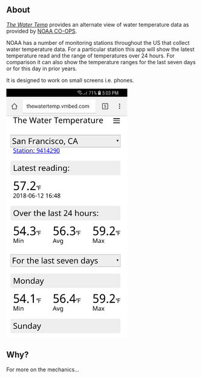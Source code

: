 ## About

[_The Water Temp_](http://thewatertemp.vmbed.com/) provides an alternate view of water temperature data as provided by [NOAA CO-OPS](https://tidesandcurrents.noaa.gov/stations.html?type=Physical%20Oceanography).

NOAA has a number of monitoring stations throughout the US that collect water temperature data. For a particular station this app will show the latest temperature read and the range of temperatures over 24 hours. For comparison it can also show the temperature ranges for the last seven days or for this day in prior years.

It is designed to work on small screens i.e. phones.

![screen](screenshot.jpg)

## Why?

For more on the mechanics...
